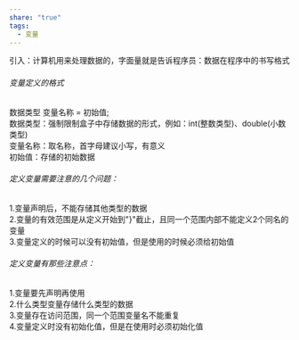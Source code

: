 ```yaml
---
share: "true"
tags:
  - 变量
---
```

引入：计算机用来处理数据的，字面量就是告诉程序员：数据在程序中的书写格式  
###### 变量定义的格式  
数据类型 变量名称 = 初始值;  
数据类型：强制限制盒子中存储数据的形式，例如：int(整数类型)、double(小数类型)  
变量名称：取名称，首字母建议小写，有意义  
初始值：存储的初始数据  
###### 定义变量需要注意的几个问题：  
1.变量声明后，不能存储其他类型的数据  
2.变量的有效范围是从定义开始到"}"截止，且同一个范围内部不能定义2个同名的变量  
3.变量定义的时候可以没有初始值，但是使用的时候必须给初始值  
###### 定义变量有那些注意点：  
1.变量要先声明再使用  
2.什么类型变量存储什么类型的数据  
3.变量存在访问范围，同一个范围变量名不能重复  
4.变量定义时没有初始化值，但是在使用时必须初始化值  
